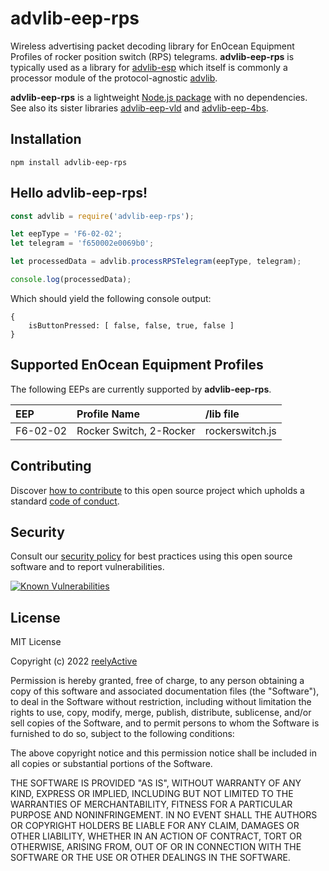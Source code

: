 advlib-eep-rps
==============

Wireless advertising packet decoding library for EnOcean Equipment Profiles of rocker position switch (RPS) telegrams.  __advlib-eep-rps__ is typically used as a library for [advlib-esp](https://github.com/reelyactive/advlib-esp) which itself is commonly a processor module of the protocol-agnostic [advlib](https://github.com/reelyactive/advlib).

__advlib-eep-rps__ is a lightweight [Node.js package](https://www.npmjs.com/package/advlib-eep-rps) with no dependencies.  See also its sister libraries [advlib-eep-vld](https://github.com/reelyactive/advlib-eep-vld) and [advlib-eep-4bs](https://github.com/reelyactive/advlib-eep-4bs).


Installation
------------

    npm install advlib-eep-rps


Hello advlib-eep-rps!
---------------------

```javascript
const advlib = require('advlib-eep-rps');

let eepType = 'F6-02-02';
let telegram = 'f650002e0069b0';

let processedData = advlib.processRPSTelegram(eepType, telegram);

console.log(processedData);
```

Which should yield the following console output:

    {
        isButtonPressed: [ false, false, true, false ]
    }


Supported EnOcean Equipment Profiles
------------------------------------

The following EEPs are currently supported by __advlib-eep-rps__.

| EEP      | Profile Name            | /lib file       |
|:---------|:------------------------|:----------------|
| F6-02-02 | Rocker Switch, 2-Rocker | rockerswitch.js |


Contributing
------------

Discover [how to contribute](CONTRIBUTING.md) to this open source project which upholds a standard [code of conduct](CODE_OF_CONDUCT.md).


Security
--------

Consult our [security policy](SECURITY.md) for best practices using this open source software and to report vulnerabilities.

[![Known Vulnerabilities](https://snyk.io/test/github/reelyactive/advlib-eep-rps/badge.svg)](https://snyk.io/test/github/reelyactive/advlib-eep-rps)


License
-------

MIT License

Copyright (c) 2022 [reelyActive](https://www.reelyactive.com)

Permission is hereby granted, free of charge, to any person obtaining a copy of this software and associated documentation files (the "Software"), to deal in the Software without restriction, including without limitation the rights to use, copy, modify, merge, publish, distribute, sublicense, and/or sell copies of the Software, and to permit persons to whom the Software is furnished to do so, subject to the following conditions:

The above copyright notice and this permission notice shall be included in all copies or substantial portions of the Software.

THE SOFTWARE IS PROVIDED "AS IS", WITHOUT WARRANTY OF ANY KIND, EXPRESS OR 
IMPLIED, INCLUDING BUT NOT LIMITED TO THE WARRANTIES OF MERCHANTABILITY, 
FITNESS FOR A PARTICULAR PURPOSE AND NONINFRINGEMENT. IN NO EVENT SHALL THE 
AUTHORS OR COPYRIGHT HOLDERS BE LIABLE FOR ANY CLAIM, DAMAGES OR OTHER 
LIABILITY, WHETHER IN AN ACTION OF CONTRACT, TORT OR OTHERWISE, ARISING FROM, 
OUT OF OR IN CONNECTION WITH THE SOFTWARE OR THE USE OR OTHER DEALINGS IN 
THE SOFTWARE.
